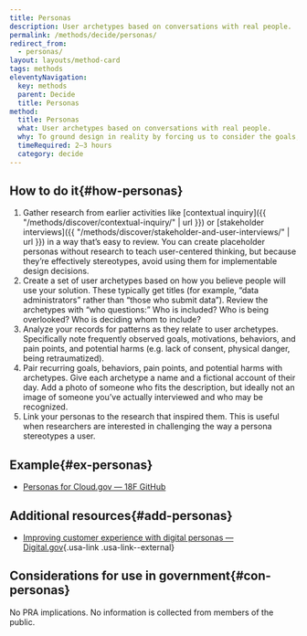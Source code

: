```yaml
---
title: Personas
description: User archetypes based on conversations with real people.
permalink: /methods/decide/personas/
redirect_from:
  - personas/
layout: layouts/method-card
tags: methods
eleventyNavigation:
  key: methods
  parent: Decide
  title: Personas
method:
  title: Personas
  what: User archetypes based on conversations with real people.
  why: To ground design in reality by forcing us to consider the goals, behaviors, and pain points of the people affected by our design decisions. Unlike marketing personas based on demographics or marketability, design personas describe how someone accomplishes goals.
  timeRequired: 2–3 hours
  category: decide
---
```


## How to do it{#how-personas}

1. Gather research from earlier activities like [contextual inquiry]({{ "/methods/discover/contextual-inquiry/" | url }}) or [stakeholder interviews]({{ "/methods/discover/stakeholder-and-user-interviews/" | url }}) in a way that’s easy to review. You can create placeholder personas without research to teach user-centered thinking, but because they’re effectively stereotypes, avoid using them for implementable design decisions.
1. Create a set of user archetypes based on how you believe people will use your solution. These typically get titles (for example, “data administrators” rather than “those who submit data”). Review the archetypes with “who questions:” Who is included? Who is being overlooked? Who is deciding whom to include?
1. Analyze your records for patterns as they relate to user archetypes. Specifically note frequently observed goals, motivations, behaviors, and pain points, and potential harms (e.g. lack of consent, physical danger, being retraumatized).
1. Pair recurring goals, behaviors, pain points, and potential harms with archetypes. Give each archetype a name and a fictional account of their day. Add a photo of someone who fits the description, but ideally not an image of someone you’ve actually interviewed and who may be recognized.
1. Link your personas to the research that inspired them. This is useful when researchers are interested in challenging the way a persona stereotypes a user.

<section class="method--section method--section--18f-example" markdown="1" >

## Example{#ex-personas}

- [Personas for Cloud.gov — 18F GitHub](https://github.com/18F/federalist-design/wiki/Personas)

</section>

<section class="method--section method--section--additional-resources" markdown="1">

## Additional resources{#add-personas}

- [Improving customer experience with digital personas — Digital.gov](https://digital.gov/2017/06/20/improving-customer-experience-with-digital-personas/){.usa-link .usa-link--external}

</section>

<section class="method--section method--section--government-considerations" markdown="1" >

## Considerations for use in government{#con-personas}

No PRA implications. No information is collected from members of the public.
</section>

